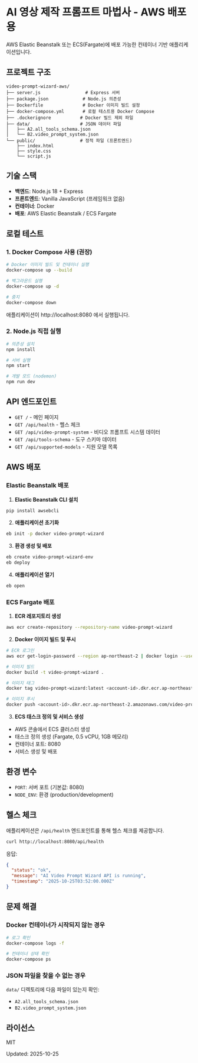 # AI 영상 제작 프롬프트 마법사 - AWS 배포용

AWS Elastic Beanstalk 또는 ECS(Fargate)에 배포 가능한 컨테이너 기반 애플리케이션입니다.

## 프로젝트 구조

```
video-prompt-wizard-aws/
├── server.js                 # Express 서버
├── package.json             # Node.js 의존성
├── Dockerfile               # Docker 이미지 빌드 설정
├── docker-compose.yml       # 로컬 테스트용 Docker Compose
├── .dockerignore           # Docker 빌드 제외 파일
├── data/                   # JSON 데이터 파일
│   ├── A2.all_tools_schema.json
│   └── B2.video_prompt_system.json
└── public/                 # 정적 파일 (프론트엔드)
    ├── index.html
    ├── style.css
    └── script.js
```

## 기술 스택

- **백엔드**: Node.js 18 + Express
- **프론트엔드**: Vanilla JavaScript (프레임워크 없음)
- **컨테이너**: Docker
- **배포**: AWS Elastic Beanstalk / ECS Fargate

## 로컬 테스트

### 1. Docker Compose 사용 (권장)

```bash
# Docker 이미지 빌드 및 컨테이너 실행
docker-compose up --build

# 백그라운드 실행
docker-compose up -d

# 중지
docker-compose down
```

애플리케이션이 http://localhost:8080 에서 실행됩니다.

### 2. Node.js 직접 실행

```bash
# 의존성 설치
npm install

# 서버 실행
npm start

# 개발 모드 (nodemon)
npm run dev
```

## API 엔드포인트

- `GET /` - 메인 페이지
- `GET /api/health` - 헬스 체크
- `GET /api/video-prompt-system` - 비디오 프롬프트 시스템 데이터
- `GET /api/tools-schema` - 도구 스키마 데이터
- `GET /api/supported-models` - 지원 모델 목록

## AWS 배포

### Elastic Beanstalk 배포

1. **Elastic Beanstalk CLI 설치**
```bash
pip install awsebcli
```

2. **애플리케이션 초기화**
```bash
eb init -p docker video-prompt-wizard
```

3. **환경 생성 및 배포**
```bash
eb create video-prompt-wizard-env
eb deploy
```

4. **애플리케이션 열기**
```bash
eb open
```

### ECS Fargate 배포

1. **ECR 레포지토리 생성**
```bash
aws ecr create-repository --repository-name video-prompt-wizard
```

2. **Docker 이미지 빌드 및 푸시**
```bash
# ECR 로그인
aws ecr get-login-password --region ap-northeast-2 | docker login --username AWS --password-stdin <account-id>.dkr.ecr.ap-northeast-2.amazonaws.com

# 이미지 빌드
docker build -t video-prompt-wizard .

# 이미지 태그
docker tag video-prompt-wizard:latest <account-id>.dkr.ecr.ap-northeast-2.amazonaws.com/video-prompt-wizard:latest

# 이미지 푸시
docker push <account-id>.dkr.ecr.ap-northeast-2.amazonaws.com/video-prompt-wizard:latest
```

3. **ECS 태스크 정의 및 서비스 생성**
- AWS 콘솔에서 ECS 클러스터 생성
- 태스크 정의 생성 (Fargate, 0.5 vCPU, 1GB 메모리)
- 컨테이너 포트: 8080
- 서비스 생성 및 배포

## 환경 변수

- `PORT`: 서버 포트 (기본값: 8080)
- `NODE_ENV`: 환경 (production/development)

## 헬스 체크

애플리케이션은 `/api/health` 엔드포인트를 통해 헬스 체크를 제공합니다.

```bash
curl http://localhost:8080/api/health
```

응답:
```json
{
  "status": "ok",
  "message": "AI Video Prompt Wizard API is running",
  "timestamp": "2025-10-25T03:52:00.000Z"
}
```

## 문제 해결

### Docker 컨테이너가 시작되지 않는 경우

```bash
# 로그 확인
docker-compose logs -f

# 컨테이너 상태 확인
docker-compose ps
```

### JSON 파일을 찾을 수 없는 경우

`data/` 디렉토리에 다음 파일이 있는지 확인:
- `A2.all_tools_schema.json`
- `B2.video_prompt_system.json`

## 라이선스

MIT


Updated: 2025-10-25

